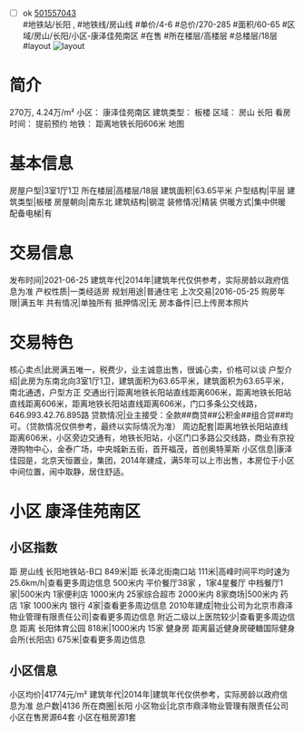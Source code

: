 - [ ] ok [501557043](https://bj.5i5j.com/ershoufang/501557043.html)  
 #地铁站/长阳 ,  #地铁线/房山线
#单价/4-6 #总价/270-285 #面积/60-65   #区域/房山/长阳/小区-康泽佳苑南区 #在售 #所在楼层/高楼层 #总楼层/18层 #layout 
![layout](http://image2a.5i5j.com/scm/HOUSE_CUSTOMER/17eeb20ec3fe493282664a50b165f74a.jpg_P5.jpg) 
# 简介 
 270万,  4.24万/m² 
小区： 康泽佳苑南区
建筑类型： 板楼
区域： 房山 长阳
看房时间： 提前预约
地铁： 距离地铁长阳606米 地图
# 基本信息 
 房屋户型|3室1厅1卫
所在楼层|高楼层/18层
建筑面积|63.65平米
户型结构|平层
建筑类型|板楼
房屋朝向|南东北
建筑结构|钢混
装修情况|精装
供暖方式|集中供暖
配备电梯|有
# 交易信息 
 发布时间|2021-06-25
建筑年代|2014年|建筑年代仅供参考，实际房龄以政府信息为准
产权性质|一类经适房
规划用途|普通住宅
上次交易|2016-05-25
购房年限|满五年
共有情况|单独所有
抵押情况|无
房本备件|已上传房本照片
# 交易特色 
 核心卖点|此房满五唯一，税费少，业主诚意出售，很诚心卖，价格可以谈
户型介绍|此房为东南北向3室1厅1卫，建筑面积为63.65平米，建筑面积为63.65平米，南北通透，户型方正
交通出行|距离地铁长阳站直线距离606米，距离地铁长阳站直线距离606米，距离地铁长阳站直线距离606米，门口多条公交线路，646.993.42.76.895路
贷款情况|业主接受：全款##商贷##公积金##组合贷##均可。（贷款情况仅供参考，最终以实际情况为准）
周边配套|距离地铁长阳站直线距离606米，小区旁边交通有，地铁长阳站，小区门口多路公交线路，商业有京投港购物中心，金泰广场，中央城新五街，首开福茂，首创奥特莱斯
小区信息|康泽佳园是，北京天恒置业，集团，2014年建成，满5年可以上市出售，本房位于小区中间位置，闹中取静，居住舒适。
# 小区 康泽佳苑南区
## 小区指数 
 距 房山线 长阳地铁站-B口 849米|距 长泽北街南口站 111米|高峰时间平均时速为25.6km/h|查看更多周边信息
500米内 平价餐厅38家 ，1家4星餐厅
中档餐厅1家|500米内 1家便利店
1000米内 25家综合超市
2000米内 8家商场|500米内 药店 1家
1000米内 银行 4家|查看更多周边信息
2010年建成|物业公司为北京市鼎泽物业管理有限责任公司|查看更多周边信息
附近二级以上医院较少|查看更多周边信息
距离 长阳体育公园 818米|1000米内 15家 健身房
距离最近健身房硬糖国际健身会所(长阳店) 675米|查看更多周边信息
## 小区信息 
 小区均价|41774元/m²
建筑年代|2014年|建筑年代仅供参考，实际房龄以政府信息为准
总户数|4136
所在商圈|长阳
小区物业|北京市鼎泽物业管理有限责任公司
小区在售房源64套
小区在租房源1套
